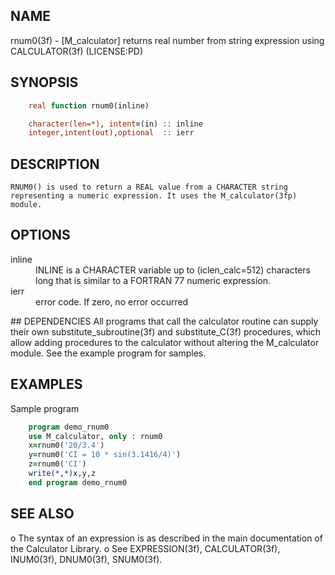 ## NAME
   rnum0(3f) - [M_calculator] returns real number from string expression
   using CALCULATOR(3f) (LICENSE:PD)
## SYNOPSIS
```fortran
    real function rnum0(inline)

    character(len=*), intent=(in) :: inline
    integer,intent(out),optional  :: ierr
```
## DESCRIPTION
    RNUM0() is used to return a REAL value from a CHARACTER string
    representing a numeric expression. It uses the M_calculator(3fp)
    module.
## OPTIONS
<dl>

  <dt>inline</dt>
  <dd>
   INLINE is a CHARACTER variable up to (iclen_calc=512)
   characters long that is similar to a FORTRAN 77 numeric
   expression.
  </dd>

  <dt>ierr</dt>
  <dd>
   error code. If zero, no error occurred
  </dd>

</dl>
## DEPENDENCIES
   All programs that call the calculator routine can supply their own
   substitute_subroutine(3f) and substitute_C(3f) procedures, which allow
   adding procedures to the calculator without altering the M_calculator
   module. See the example program for samples.
   
## EXAMPLES
   Sample program
```fortran
    program demo_rnum0
    use M_calculator, only : rnum0
    x=rnum0('20/3.4')
    y=rnum0('CI = 10 * sin(3.1416/4)')
    z=rnum0('CI')
    write(*,*)x,y,z
    end program demo_rnum0
```
## SEE ALSO
  o The syntax of an expression is as described in the main
    documentation of the Calculator Library.
  o See EXPRESSION(3f), CALCULATOR(3f), INUM0(3f), DNUM0(3f), SNUM0(3f).
